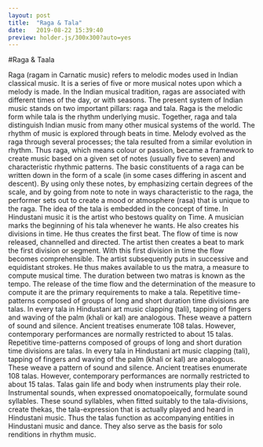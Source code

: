 ```yaml
---
layout: post
title:  "Raga & Tala"
date:   2019-08-22 15:39:40
preview: holder.js/300x300?auto=yes
---
```


<!--![Picture 1](holder.js/800x600?auto=yes)-->

#Raga & Taala

Raga (ragam in Carnatic music) refers to melodic modes used in Indian classical music. It is a series of five or more musical notes upon which a melody is made. In the Indian musical tradition, ragas are associated with different times of the day, or with seasons.
The present system of Indian music stands on two important pillars: raga and tala. Raga is the melodic form while tala is the rhythm underlying music. Together, raga and tala distinguish Indian music from many other musical systems of the world. The rhythm of music is explored through beats in time. Melody evolved as the raga through several processes; the tala resulted from a similar evolution in rhythm.
Thus raga, which means colour or passion, became a framework to create music based on a given set of notes (usually five to seven) and characteristic rhythmic patterns. The basic constituents of a raga can be written down in the form of a scale (in some cases differing in ascent and descent). By using only these notes, by emphasizing certain degrees of the scale, and by going from note to note in ways characteristic to the raga, the performer sets out to create a mood or atmosphere (rasa) that is unique to the raga.
The idea of the tala is embedded in the concept of time. In Hindustani music it is the artist who bestows quality on Time. A musician marks the beginning of his tala whenever he wants. He also creates his divisions in time. He thus creates the first beat. The flow of time is now released, channelled and directed. The artist then creates a beat to mark the first division or segment. With this first division in time the flow becomes comprehensible. The artist subsequently puts in successive and equidistant strokes. He thus makes available to us the matra, a measure to compute musical time. The duration between two matras is known as the tempo. The release of the time flow and the determination of the measure to compute it are the primary requirements to make a tala.
Repetitive time-patterns composed of groups of long and short duration time divisions are talas. In every tala in Hindustani art music clapping (tali), tapping of fingers and waving of the palm (khali or kal) are analogous. These weave a pattern of sound and silence. Ancient treatises enumerate 108 talas. However, contemporary performances are normally restricted to about 15 talas.
Repetitive time-patterns composed of groups of long and short duration time divisions are talas. In every tala in Hindustani art music clapping (tali), tapping of fingers and waving of the palm (khali or kal) are analogous. These weave a pattern of sound and silence. Ancient treatises enumerate 108 talas. However, contemporary performances are normally restricted to about 15 talas.
Talas gain life and body when instruments play their role. Instrumental sounds, when expressed onomatopoeically, formulate sound syllables. These sound syllables, when fitted suitably to the tala-divisions, create thekas, the tala-expression that is actually played and heard in Hindustani music.
Thus the talas function as accompanying entities in Hindustani music and dance. They also serve as the basis for solo renditions in rhythm music.
